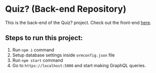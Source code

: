 # Quiz? (Back-end Repository)

This is the back-end of the Quiz? project. Check out the front-end [here](https://github.com/DedsecKnight/quiz-frontend).

## Steps to run this project:

1. Run `npm i` command
2. Setup database settings inside `ormconfig.json` file
3. Run `npm start` command
4. Go to `https://localhost:5000` and start making GraphQL queries.
